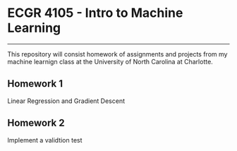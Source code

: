  # ECGR 4105 - Intro to Machine Learning
------------------------------------------

This repository will consist homework of assignments and projects from my machine learnign class at the University of North Carolina at Charlotte.

**Homework 1**
-----------------------------------------
Linear Regression and Gradient Descent 

**Homework 2**
-----------------------------------------
Implement a validtion test 

